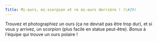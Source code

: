 ```yaml
---
Title: Mi-ours, mi-scorpion et re mi-ours derrière ! (\#29)
---
```


Trouvez et photographiez un ours (ça ne devrait pas être trop dur), et si vous y arrivez, un scorpion (plus facile en statue peut-être).
*Bonus* à l'équipe qui trouve un ours polaire !
